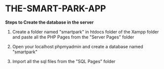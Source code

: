 # THE-SMART-PARK-APP


**Steps to Create the database in the server**
1. Create a folder named "smartpark" in htdocs folder of the Xampp folder and paste all the PHP Pages from the "Server Pages" folder

2. Open your localhost phpmyadmin and create a database named "smartpark"

3. Import all the sql files from the "SQL Pages" folder

